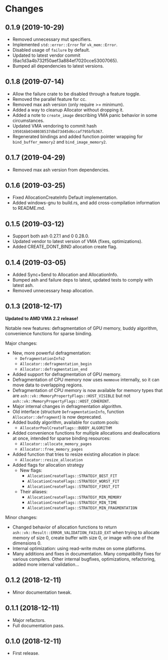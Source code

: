 # Changes

## 0.1.9 (2019-10-29)

* Removed unnecessary mut specifiers.
* Implemented `std::error::Error` for `vk_mem::Error`.
* Disabled usage of `failure` by default.
* Updated to latest vendor commit (6ac1d3a4b732f50aef3a884ef7020cce53007065).
* Bumped all dependencies to latest versions.

## 0.1.8 (2019-07-14)

* Allow the failure crate to be disabled through a feature toggle.
* Removed the parallel feature for cc.
* Removed max ash version (only require >= minimum).
* Added a way to cleanup Allocator without dropping it.
* Added a note to `create_image` describing VMA panic behavior in some circumstances.
* Updated VMA vendoring to commit hash `195016b0348038537dbd73d45d6ccaf795bfb367`.
* Regenerated bindings and added function pointer wrapping for `bind_buffer_memory2` and `bind_image_memory2`.

## 0.1.7 (2019-04-29)

* Removed max ash version from dependencies.

## 0.1.6 (2019-03-25)

* Fixed AllocationCreateInfo Default implementation.
* Added windows-gnu to build.rs, and add cross-compilation information to README.md.

## 0.1.5 (2019-03-12)

* Support both ash 0.27.1 and 0 0.28.0.
* Updated vendor to latest version of VMA (fixes, optimizations).
* Added CREATE_DONT_BIND allocation create flag.

## 0.1.4 (2019-03-05)

* Added Sync+Send to Allocation and AllocationInfo.
* Bumped ash and failure deps to latest, updated tests to comply with latest ash.
* Removed unnecessary heap allocation.

## 0.1.3 (2018-12-17)

**Updated to AMD VMA 2.2 release!**

Notable new features: defragmentation of GPU memory, buddy algorithm, convenience functions for sparse binding.

Major changes:

* New, more powerful defragmentation:
  * `DefragmentationInfo2`
  * `Allocator::defragmentation_begin`
  * `Allocator::defragmentation_end`
* Added support for defragmentation of GPU memory.
* Defragmentation of CPU memory now uses `memmove` internally, so it can move data to overlapping regions.
* Defragmentation of CPU memory is now available for memory types that are `ash::vk::MemoryPropertyFlags::HOST_VISIBLE` but not `ash::vk::MemoryPropertyFlags::HOST_COHERENT`.
* Major internal changes in defragmentation algorithm.
* Old interface (structure `DefragmentationInfo`, function `Allocator::defragment`) is now deprecated.
* Added buddy algorithm, available for custom pools:
  * `AllocatorPoolCreateFlags::BUDDY_ALGORITHM`
* Added convenience functions for multiple allocations and deallocations at once, intended for sparse binding resources:
  * `Allocator::allocate_memory_pages`
  * `Allocator::free_memory_pages`
* Added function that tries to resize existing allocation in place:
  * `Allocator::resize_allocation`
* Added flags for allocation strategy
  * New flags:
    * `AllocationCreateFlags::STRATEGY_BEST_FIT`
    * `AllocationCreateFlags::STRATEGY_WORST_FIT`
    * `AllocationCreateFlags::STRATEGY_FIRST_FIT`
  * Their aliases:
    * `AllocationCreateFlags::STRATEGY_MIN_MEMORY`
    * `AllocationCreateFlags::STRATEGY_MIN_TIME`
    * `AllocationCreateFlags::STRATEGY_MIN_FRAGMENTATION`

Minor changes:

* Changed behavior of allocation functions to return `ash::vk::Result::ERROR_VALIDATION_FAILED_EXT` when trying to allocate memory of size 0, create buffer with size 0, or image with one of the dimensions 0.
* Internal optimization: using read-write mutex on some platforms.
* Many additions and fixes in documentation. Many compatibility fixes for various compilers. Other internal bugfixes, optimizations, refactoring, added more internal validation...

## 0.1.2 (2018-12-11)

* Minor documentation tweak.

## 0.1.1 (2018-12-11)

* Major refactors.
* Full documentation pass.

## 0.1.0 (2018-12-11)

* First release.
